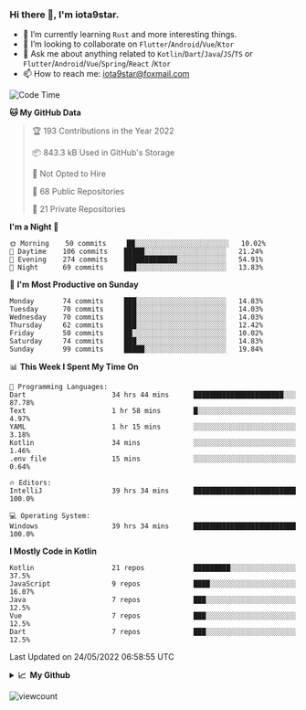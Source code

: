 ### Hi there 👋, I'm iota9star.

- 🌱 I’m currently learning `Rust` and more interesting things.
- 👯 I’m looking to collaborate on `Flutter`/`Android`/`Vue`/`Ktor`
- 💬 Ask me about anything related to `Kotlin`/`Dart`/`Java`/`JS`/`TS` or `Flutter`/`Android`/`Vue`/`Spring`/`React`
  /`Ktor`
- 📫 How to reach me: [iota9star@foxmail.com](iota9star@foxmail.com)



<!--START_SECTION:waka-->
![Code Time](http://img.shields.io/badge/Code%20Time-3%2C010%20hrs%2036%20mins-blue)

**🐱 My GitHub Data** 

> 🏆 193 Contributions in the Year 2022
 > 
> 📦 843.3 kB Used in GitHub's Storage 
 > 
> 🚫 Not Opted to Hire
 > 
> 📜 68 Public Repositories 
 > 
> 🔑 21 Private Repositories  
 > 
**I'm a Night 🦉** 

```text
🌞 Morning    50 commits     ██░░░░░░░░░░░░░░░░░░░░░░░   10.02% 
🌆 Daytime    106 commits    █████░░░░░░░░░░░░░░░░░░░░   21.24% 
🌃 Evening    274 commits    █████████████░░░░░░░░░░░░   54.91% 
🌙 Night      69 commits     ███░░░░░░░░░░░░░░░░░░░░░░   13.83%

```
📅 **I'm Most Productive on Sunday** 

```text
Monday       74 commits     ███░░░░░░░░░░░░░░░░░░░░░░   14.83% 
Tuesday      70 commits     ███░░░░░░░░░░░░░░░░░░░░░░   14.03% 
Wednesday    70 commits     ███░░░░░░░░░░░░░░░░░░░░░░   14.03% 
Thursday     62 commits     ███░░░░░░░░░░░░░░░░░░░░░░   12.42% 
Friday       50 commits     ██░░░░░░░░░░░░░░░░░░░░░░░   10.02% 
Saturday     74 commits     ███░░░░░░░░░░░░░░░░░░░░░░   14.83% 
Sunday       99 commits     █████░░░░░░░░░░░░░░░░░░░░   19.84%

```


📊 **This Week I Spent My Time On** 

```text
💬 Programming Languages: 
Dart                     34 hrs 44 mins      ██████████████████████░░░   87.78% 
Text                     1 hr 58 mins        █░░░░░░░░░░░░░░░░░░░░░░░░   4.97% 
YAML                     1 hr 15 mins        ░░░░░░░░░░░░░░░░░░░░░░░░░   3.18% 
Kotlin                   34 mins             ░░░░░░░░░░░░░░░░░░░░░░░░░   1.46% 
.env file                15 mins             ░░░░░░░░░░░░░░░░░░░░░░░░░   0.64%

🔥 Editors: 
IntelliJ                 39 hrs 34 mins      █████████████████████████   100.0%

💻 Operating System: 
Windows                  39 hrs 34 mins      █████████████████████████   100.0%

```

**I Mostly Code in Kotlin** 

```text
Kotlin                   21 repos            █████████░░░░░░░░░░░░░░░░   37.5% 
JavaScript               9 repos             ████░░░░░░░░░░░░░░░░░░░░░   16.07% 
Java                     7 repos             ███░░░░░░░░░░░░░░░░░░░░░░   12.5% 
Vue                      7 repos             ███░░░░░░░░░░░░░░░░░░░░░░   12.5% 
Dart                     7 repos             ███░░░░░░░░░░░░░░░░░░░░░░   12.5%

```



 Last Updated on 24/05/2022 06:58:55 UTC
<!--END_SECTION:waka-->

<details>
  <summary><b>📈&nbsp;&nbsp;My Github</b></summary>
  <br>
  <img src='https://github-profile-trophy.vercel.app/?username=iota9star'>
  <img src='https://bad-apple-github-readme.vercel.app/api?show_bg=1&username=iota9star&hide_title=true'>
  <img src='http://cr-skills-chart-widget.azurewebsites.net/api/api?username=iota9star'>
</details>


![viewcount](https://count.getloli.com/get/@iota9star?theme=rule34)
